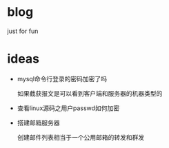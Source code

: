 # blog
just for fun

# ideas

* mysql命令行登录的密码加密了吗

	如果截获报文是可以看到客户端和服务器的机器类型的

* 查看linux源码之用户passwd如何加密

* 搭建邮箱服务器

	创建邮件列表相当于一个公用邮箱的转发和群发